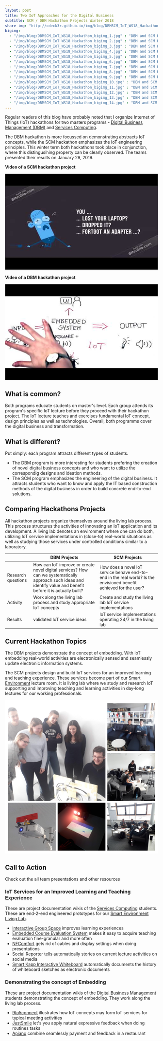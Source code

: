 ```yaml
---
layout: post
title: Two IoT Approaches for the Digital Business
subtitle: SCM / DBM Hackathon Projects Winter 2018
share-img: "http://cdeck3r.github.io/img/blog/DBMSCM_IoT_WS18_Hackathon.jpg"
bigimg:
  - "/img/blog/DBMSCM_IoT_WS18_Hackathon_bigimg_1.jpg" : "DBM and SCM Hackathon (2019)"
  - "/img/blog/DBMSCM_IoT_WS18_Hackathon_bigimg_2.jpg" : "DBM and SCM Hackathon (2019)"
  - "/img/blog/DBMSCM_IoT_WS18_Hackathon_bigimg_3.jpg" : "DBM and SCM Hackathon (2019)"
  - "/img/blog/DBMSCM_IoT_WS18_Hackathon_bigimg_4.jpg" : "DBM and SCM Hackathon (2019)"
  - "/img/blog/DBMSCM_IoT_WS18_Hackathon_bigimg_5.jpg" : "DBM and SCM Hackathon (2019)"
  - "/img/blog/DBMSCM_IoT_WS18_Hackathon_bigimg_6.jpg" : "DBM and SCM Hackathon (2019)"
  - "/img/blog/DBMSCM_IoT_WS18_Hackathon_bigimg_7.jpg" : "DBM and SCM Hackathon (2019)"
  - "/img/blog/DBMSCM_IoT_WS18_Hackathon_bigimg_8.jpg" : "DBM and SCM Hackathon (2019)"
  - "/img/blog/DBMSCM_IoT_WS18_Hackathon_bigimg_9.jpg" : "DBM and SCM Hackathon (2019)"
  - "/img/blog/DBMSCM_IoT_WS18_Hackathon_bigimg_10.jpg" : "DBM and SCM Hackathon (2019)"
  - "/img/blog/DBMSCM_IoT_WS18_Hackathon_bigimg_11.jpg" : "DBM and SCM Hackathon (2019)"
  - "/img/blog/DBMSCM_IoT_WS18_Hackathon_bigimg_12.jpg" : "DBM and SCM Hackathon (2019)"
  - "/img/blog/DBMSCM_IoT_WS18_Hackathon_bigimg_13.jpg" : "DBM and SCM Hackathon (2019)"
  - "/img/blog/DBMSCM_IoT_WS18_Hackathon_bigimg_14.jpg" : "DBM and SCM Hackathon (2019)"
---
```


Regular readers of this blog have probably noted that I organize Internet of Things (IoT) hackathons for two masters programs - [Digital Business Management (DBM)](http://www.hhz.de/master/digital-business-management/) and [Services Computing](http://www.hhz.de/master/services-computing/). 

The DBM hackathon is more focussed on demonstrating abstracts IoT concepts, while the SCM hackathon emphasizes the IoT engineering principles. This winter term both hackathons took place in conjunction, where this distingusihing property can be clearly observed. The teams presented their results on January 29, 2019.

**Video of a SCM hackathon project**

<div id="yt_embed_1" width="560" height="315"><a class="youtube"><img id="1" src="/img/blog/SCM_IoT_WS18_Hackathon_yt_preview.jpg" alt="NFComfort, SCM Hackathon project @HHZ" width="560" height="315" /></a></div><script type="text/javascript">document.getElementById('yt_embed_1').onclick=function(){if(confirm("If you accept this message box by clicking OK, the Youtube video will load. Youtube will record your personal access related data and set a cookie in your browser. ")){var c = document.getElementById('1'); c.parentNode.removeChild(c); document.getElementById('yt_embed_1').innerHTML += '<iframe width="560" height="315" src="https://www.youtube-nocookie.com/embed/0N5Ay3HsqNQ" frameborder="0" allow="accelerometer; autoplay; encrypted-media; gyroscope; picture-in-picture" allowfullscreen></iframe>';}else{alert("You find the video on //youtu.be/0N5Ay3HsqNQ");}}</script>

**Video of a DBM hackathon project**

<div id="yt_embed_2" width="560" height="315"><a class="youtube"><img id="1" src="/img/blog/DBM_IoT_WS18_Hackathon_yt_preview.jpg" alt="NFComfort, SCM Hackathon project @HHZ" width="560" height="315" /></a></div><script type="text/javascript">document.getElementById('yt_embed_2').onclick=function(){if(confirm("If you accept this message box by clicking OK, the Youtube video will load. Youtube will record your personal access related data and set a cookie in your browser. ")){var c = document.getElementById('1'); c.parentNode.removeChild(c); document.getElementById('yt_embed_2').innerHTML += '<iframe width="560" height="315" src="https://www.youtube-nocookie.com/embed/v7dEWDlDMW8" frameborder="0" allow="accelerometer; autoplay; encrypted-media; gyroscope; picture-in-picture" allowfullscreen></iframe>';}else{alert("You find the video on //youtu.be/v7dEWDlDMW8");}}</script>

## What is common? 

Both programs educate students on master's level. Each group attends its program's specific IoT lecture before they proceed with their hackathon project. The IoT lecture teaches and exercises fundamental IoT concept, design principles as well as technologies. Overall, both programms cover the digital business and transformation.

## What is different?

Put simply: each program attracts different types of students. 

* The DBM program is more interesting for students prefering the creation of novel digital business concepts and who want to utilize the correspondig designs and ideation methods.
* The SCM program emphasizes the engineering of the digital business. It attracts students who want to know and apply the IT based construction methods of the digital business in order to build concrete end-to-end solutions. 

## Comparing Hackathons Projects

All hackathon projects organize themselves around the living lab process. This process structures the activities of innovating an IoT application and its development. A living lab denotes an environment where one can do both, utilizing IoT service implementations in (close-to) real-world situations as well as studying those services under controlled conditions similar to a laboratory. 

|    | DBM Projects  | SCM Projects  |
| -- | ------------- | ------------- | 
| Research questions | How can IoT improve or create novel digital services? How can we systematically approach such ideas and identify value and benefit before it is actually built? | How does a novel IoT service behave end-to-end in the real world? Is the envisioned benefit achieved for the user? |
| Activity | Work along the living lab process and study appropriate IoT concepts | Create and study the living lab IoT service implementations |
| Results | validated IoT service ideas | IoT service implementations operating 24/7 in the living lab |

## Current Hackathon Topics

The DBM projects demonstrate the concept of embedding. With IoT embedding real-world activities are electronically sensed and seamlessly update electronic information systems. 

The SCM projects design and build IoT services for an improved learning and teaching experience. These services become part of our [Smart Environment](/research/se) lecture room. It is living lab where we study and research IoT supporting and improving teaching and learning activities in day-long lectures for our working professionals.

![DBM SCM Hackathon in WS18](/img/blog/DBMSCM_IoT_WS18_Hackathon.jpg)

## Call to Action

Check out the all team presentations and other resources 

### IoT Services for an Improved Learning and Teaching Experience

These are project documentation wikis of the [Services Computing](http://www.hhz.de/master/services-computing/) students. These are end-2-end engineered prototypes for our [Smart Environment Living Lab](/research/se).

* [Interactive Group Space](https://github.com/mroot94/Interactive-GroupSpace/wiki) improves learning experiences
* [Embedded Course Evaluation System](https://github.com/Seyit24/Course-Evaluation-System/wiki) makes it easy to acquire  teaching evaluation fine-granular and more often 
* [NFComfort](https://github.com/MarinaFoerster/IoTNFCProject/wiki) gets rid of cables and display settings when doing presentations
* [Social Reporter](https://github.com/Social-Reporter-HHZ/Social-Reporter) tells automatically stories on current lecture activities on social media
* [Smart Kapp Interactive Whiteboard](https://github.com/B0tt14/WF_IoT1_Smartboard/wiki) automatically documents the history of whiteboard sketches as electronic documents

### Demonstrating the concept of Embedding 

These are project documentation wikis of the [Digital Business Management](http://www.hhz.de/master/digital-business-management/) students demonstrating the concept of embedding. They work along the living lab process.

* [9to5connect](https://github.com/kati16/9to5connect/wiki/Introduction) illustrates how IoT concepts may form IoT services for typical meeting activities
* [JustSmile](https://bitbucket.org/tschraegl/iot_justsmile/wiki/Home) let's you apply natural expressive feedback when doing routines tasks
* [Apiano](https://github.com/karemi/Piano/wiki) combine seamlessly payment and feedback in a restaurant
